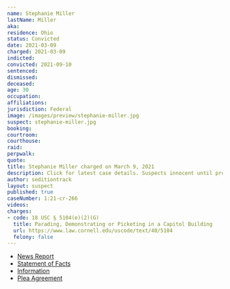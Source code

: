 ```yaml
---
name: Stephanie Miller
lastName: Miller
aka:
residence: Ohio
status: Convicted
date: 2021-03-09
charged: 2021-03-09
indicted:
convicted: 2021-09-10
sentenced:
dismissed:
deceased:
age: 30
occupation:
affiliations:
jurisdiction: Federal
image: /images/preview/stephanie-miller.jpg
suspect: stephanie-miller.jpg
booking:
courtroom:
courthouse:
raid:
perpwalk:
quote:
title: Stephanie Miller charged on March 9, 2021
description: Click for latest case details. Suspects innocent until proven guilty.
author: seditiontrack
layout: suspect
published: true
caseNumber: 1:21-cr-266
videos:
charges:
- code: 18 USC § 5104(e)(2)(G)
  title: Parading, Demonstrating or Picketing in a Capitol Building
  url: https://www.law.cornell.edu/uscode/text/40/5104
  felony: false
---
```

- [News Report](https://www.springfieldnewssun.com/crime/2-more-area-residents-charged-in-us-capitol-riot/N6YW6VWHSFA67OMQO5TNR7GFUE/)
- [Statement of Facts](https://www.justice.gov/usao-dc/case-multi-defendant/file/1433306/download)
- [Information](https://www.justice.gov/usao-dc/case-multi-defendant/file/1383071/download)
- [Plea Agreement](https://www.justice.gov/usao-dc/case-multi-defendant/file/1433301/download)
